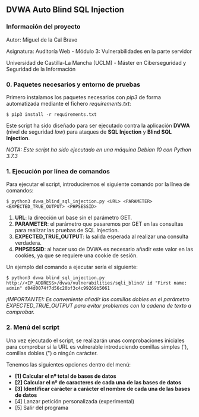 ## DVWA Auto Blind SQL Injection

### Información del proyecto
Autor: Miguel de la Cal Bravo

Asignatura: Auditoría Web - Módulo 3: Vulnerabilidades en la parte servidor

Universidad de Castilla-La Mancha (UCLM) - Máster en Ciberseguridad y Seguridad de la Información

### 0. Paquetes necesarios y entorno de pruebas
Primero instalamos los paquetes necesarios con *pip3* de forma automatizada mediante el fichero *requirements.txt*:
```
$ pip3 install -r requirements.txt
```

Este script ha sido diseñado para ser ejecutado contra la aplicación **DVWA** (nivel de seguridad *low*) para ataques de **SQL Injection** y **Blind SQL Injection**.

*NOTA: Este script ha sido ejecutado en una máquina Debian 10 con Python 3.7.3*

### 1. Ejecución por línea de comandos
Para ejecutar el script, introduciremos el siguiente comando por la línea de comandos:
```
$ python3 dvwa_blind_sql_injection.py <URL> <PARAMETER> <EXPECTED_TRUE_OUTPUT> <PHPSESSID>
```
1. **URL**: la dirección url base sin el parámetro GET.
2. **PARAMETER**: el parámetro que pasaremos por GET en las consultas para realizar las pruebas de SQL Injection.
3. **EXPECTED_TRUE_OUTPUT**: la salida esperada al realizar una consulta verdadera.
4. **PHPSESSID**: al hacer uso de DVWA es necesario añadir este valor en las cookies, ya que se requiere una cookie de sesión.


Un ejemplo del comando a ejecutar sería el siguiente:
```
$ python3 dvwa_blind_sql_injection.py http://<IP_ADDRESS>/dvwa/vulnerabilities/sqli_blind/ id "First name: admin" d04d0074f7d56c20bf3c4c99269b5061
```

*¡IMPORTANTE!: Es conveniente añadir las comillas dobles en el parámetro EXPECTED_TRUE_OUTPUT para evitar problemas con la cadena de texto a comprobar.* 

### 2. Menú del script
Una vez ejecutado el script, se realizarán unas comprobaciones iniciales para comprobar si la URL es vulnerable introduciendo comillas simples ('), comillas dobles (") o ningún carácter.

Tenemos las siguientes opciones dentro del menú:
- **[1] Calcular el nº total de bases de datos**
- **[2] Calcular el nº de caracteres de cada una de las bases de datos**
- **[3] Identificar carácter a carácter el nombre de cada una de las bases de datos**
- [4] Lanzar petición personalizada (experimental)
- [5] Salir del programa
